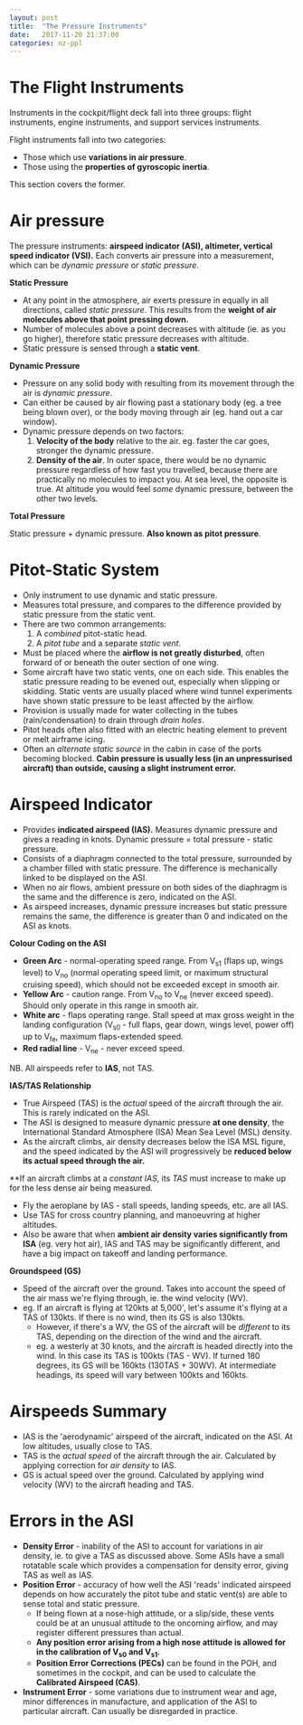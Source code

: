 ```yaml
---
layout: post
title:  "The Pressure Instruments"
date:   2017-11-20 21:37:00
categories: nz-ppl
---
```


# The Flight Instruments

Instruments in the cockpit/flight deck fall into three groups: flight instruments,
engine instruments, and support services instruments.

Flight instruments fall into two categories:

 * Those which use **variations in air pressure**.
 * Those using the **properties of gyroscopic inertia**.

This section covers the former.

# Air pressure

The pressure instruments: **airspeed indicator (ASI), altimeter, vertical speed
indicator (VSI).** Each converts air pressure into a measurement, which can be
*dynamic pressure* or *static pressure*.

**Static Pressure**

 * At any point in the atmosphere, air exerts pressure in equally in all directions,
   called *static pressure*. This results from the **weight of air molecules above
   that point pressing down.**
 * Number of molecules above a point decreases with altitude (ie. as you go higher),
   therefore static pressure decreases with altitude.
 * Static pressure is sensed through a **static vent**.

**Dynamic Pressure**

 * Pressure on any solid body with resulting from its movement through the air is
   *dynamic pressure*.
 * Can either be caused by air flowing past a stationary body (eg. a tree being
   blown over), or the body moving through air (eg. hand out a car window).
 * Dynamic pressure depends on two factors:
    1. **Velocity of the body** relative to the air. eg. faster the car goes, stronger
       the dynamic pressure.
    2. **Density of the air**. In outer space, there would be no dynamic pressure
       regardless of how fast you travelled, because there are practically no
       molecules to impact you. At sea level, the opposite is true. At altitude you
       would feel *some* dynamic pressure, between the other two levels.

**Total Pressure**

Static pressure + dynamic pressure. **Also known as pitot pressure**.

# Pitot-Static System

 * Only instrument to use dynamic and static pressure.
 * Measures total pressure, and compares to the difference provided by static
   pressure from the static vent.
 * There are two common arrangements:
    1. A *combined* pitot-static head.
    2. A *pitot tube* and a separate *static vent*.
 * Must be placed where the **airflow is not greatly disturbed**, often forward of
   or beneath the outer section of one wing.
 * Some aircraft have two static vents, one on each side. This enables the static
   pressure reading to be evened out, especially when slipping or skidding. Static
   vents are usually placed where wind tunnel experiments have shown static pressure
   to be least affected by the airflow.
 * Provision is usually made for water collecting in the tubes (rain/condensation)
   to drain through *drain holes*.
 * Pitot heads often also fitted with an electric heating element to prevent or
   melt airframe icing.
 * Often an *alternate static source* in the cabin in case of the ports becoming
   blocked. **Cabin pressure is usually less (in an unpressurised aircraft) than
   outside, causing a slight instrument error.**

# Airspeed Indicator

 * Provides **indicated airspeed (IAS).** Measures dynamic pressure and gives a
   reading in knots. Dynamic pressure = total pressure - static pressure.
 * Consists of a diaphragm connected to the total pressure, surrounded by a
   chamber filled with static pressure. The difference is mechanically linked
   to be displayed on the ASI.
 * When no air flows, ambient pressure on both sides of the diaphragm is the same
   and the difference is zero, indicated on the ASI.
 * As airspeed increases, dynamic pressure increases but static pressure remains
   the same, the difference is greater than 0 and indicated on the ASI as knots.

**Colour Coding on the ASI**

 * **Green Arc** - normal-operating speed range. From V<sub>s1</sub> (flaps up,
   wings level) to V<sub>no</sub> (normal operating speed limit, or maximum
   structural cruising speed), which should not be exceeded except in smooth air.
 * **Yellow Arc** - caution range. From V<sub>no</sub> to V<sub>ne</sub> (never
   exceed speed). Should only operate in this range in smooth air.
 * **White arc** - flaps operating range. Stall speed at max gross weight in the
   landing configuration (V<sub>s0</sub> - full flaps, gear down, wings level,
   power off) up to V<sub>fe</sub>, maximum flaps-extended speed.
 * **Red radial line** - V<sub>ne</sub> - never exceed speed.

NB. All airspeeds refer to **IAS**, not TAS.

**IAS/TAS Relationship**

 * True Airspeed (TAS) is the *actual* speed of the aircraft through the air. This
   is rarely indicated on the ASI.
 * The ASI is designed to measure dynamic pressure **at one density**, the
   International Standard Atmosphere (ISA) Mean Sea Level (MSL) density.
 * As the aircraft climbs, air density decreases below the ISA MSL figure, and the
   speed indicated by the ASI will progressively be **reduced below its actual
   speed through the air.**

**If an aircraft climbs at a *constant IAS*, its *TAS* must increase to make up
for the less dense air being measured.

 * Fly the aeroplane by IAS - stall speeds, landing speeds, etc. are all IAS.
 * Use TAS for cross country planning, and manoeuvring at higher altitudes.
 * Also be aware that when **ambient air density varies significantly from ISA**
   (eg. very hot air), IAS and TAS may be significantly different, and have a
   big impact on takeoff and landing performance.

**Groundspeed (GS)**

 * Speed of the aircraft over the ground. Takes into account the speed of the air
   mass we're flying through, ie. the wind velocity (WV).
 * eg. If an aircraft is flying at 120kts at 5,000', let's assume it's flying at a
   TAS of 130kts. If there is no wind, then its GS is also 130kts.
    * However, if there's a WV, the GS of the aircraft will be *different* to its
      TAS, depending on the direction of the wind and the aircraft.
    * eg. a westerly at 30 knots, and the aircraft is headed directly into the
      wind. In this case its TAS is 100kts (TAS - WV). If turned 180 degrees, its
      GS will be 160kts (130TAS + 30WV). At intermediate headings, its speed will
      vary between 100kts and 160kts.

# Airspeeds Summary

 * IAS is the 'aerodynamic' airspeed of the aircraft, indicated on the ASI. At low
   altitudes, usually close to TAS.
 * TAS is the *actual speed* of the aircraft through the air. Calculated by applying
   correction for *air density* to IAS.
 * GS is actual speed over the ground. Calculated by applying wind velocity (WV) to
   the aircraft heading and TAS.

# Errors in the ASI

 * **Density Error** - inability of the ASI to account for variations in air
   density, ie. to give a TAS as discussed above. Some ASIs have a small rotatable
   scale which provides a compensation for density error, giving TAS as well as IAS.
 * **Position Error** - accuracy of how well the ASI 'reads' indicated airspeed
   depends on how accurately the pitot tube and static vent(s) are able to sense
   total and static pressure. 
    * If being flown at a nose-high attitude, or a slip/side, these vents could be
      at an unusual attitude to the oncoming airflow, and may register different
      pressures than actual.
    * **Any position error arising from a high nose attitude is allowed for in the
      calibration of V<sub>s0</sub> and V<sub>s1</sub>.**
    * **Position Error Corrections (PECs)** can be found in the POH, and sometimes
      in the cockpit, and can be used to calculate the **Calibrated Airspeed (CAS)**.
 * **Instrument Error** - some variations due to instrument wear and age, minor
   differences in manufacture, and application of the ASI to particular aircraft.
   Can usually be disregarded in practice.
